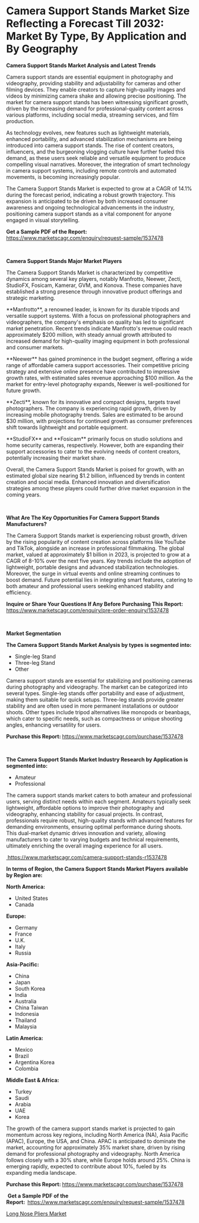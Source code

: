 <p><h1>Camera Support Stands Market Size Reflecting a Forecast Till 2032: Market By Type, By Application and By Geography</h1></p><p><strong>Camera Support Stands Market Analysis and Latest Trends</strong></p>
<p><p>Camera support stands are essential equipment in photography and videography, providing stability and adjustability for cameras and other filming devices. They enable creators to capture high-quality images and videos by minimizing camera shake and allowing precise positioning. The market for camera support stands has been witnessing significant growth, driven by the increasing demand for professional-quality content across various platforms, including social media, streaming services, and film production.</p><p>As technology evolves, new features such as lightweight materials, enhanced portability, and advanced stabilization mechanisms are being introduced into camera support stands. The rise of content creators, influencers, and the burgeoning vlogging culture have further fueled this demand, as these users seek reliable and versatile equipment to produce compelling visual narratives. Moreover, the integration of smart technology in camera support systems, including remote controls and automated movements, is becoming increasingly popular.</p><p>The Camera Support Stands Market is expected to grow at a CAGR of 14.1% during the forecast period, indicating a robust growth trajectory. This expansion is anticipated to be driven by both increased consumer awareness and ongoing technological advancements in the industry, positioning camera support stands as a vital component for anyone engaged in visual storytelling.</p></p>
<p><strong>Get a Sample PDF of the Report:&nbsp;</strong> <a href="https://www.marketscagr.com/enquiry/request-sample/1537478?utm_campaign=3368&utm_medium=2&utm_source=Github&utm_content=ia&utm_term=10042025&utm_id=camera-support-stands">https://www.marketscagr.com/enquiry/request-sample/1537478</a></p>
<p>&nbsp;</p>
<p><strong>Camera Support Stands Major Market Players</strong></p>
<p><p>The Camera Support Stands Market is characterized by competitive dynamics among several key players, notably Manfrotto, Neewer, Zecti, StudioFX, Fosicam, Kamerar, GVM, and Konova. These companies have established a strong presence through innovative product offerings and strategic marketing.</p><p>**Manfrotto**, a renowned leader, is known for its durable tripods and versatile support systems. With a focus on professional photographers and videographers, the company's emphasis on quality has led to significant market penetration. Recent trends indicate Manfrotto's revenue could reach approximately $200 million, with steady annual growth attributed to increased demand for high-quality imaging equipment in both professional and consumer markets.</p><p>**Neewer** has gained prominence in the budget segment, offering a wide range of affordable camera support accessories. Their competitive pricing strategy and extensive online presence have contributed to impressive growth rates, with estimated sales revenue approaching $100 million. As the market for entry-level photography expands, Neewer is well-positioned for future growth.</p><p>**Zecti**, known for its innovative and compact designs, targets travel photographers. The company is experiencing rapid growth, driven by increasing mobile photography trends. Sales are estimated to be around $30 million, with projections for continued growth as consumer preferences shift towards lightweight and portable equipment.</p><p>**StudioFX** and **Fosicam** primarily focus on studio solutions and home security cameras, respectively. However, both are expanding their support accessories to cater to the evolving needs of content creators, potentially increasing their market share.</p><p>Overall, the Camera Support Stands Market is poised for growth, with an estimated global size nearing $1.2 billion, influenced by trends in content creation and social media. Enhanced innovation and diversification strategies among these players could further drive market expansion in the coming years.</p></p>
<p>&nbsp;</p>
<p><strong>What Are The Key Opportunities For Camera Support Stands Manufacturers?</strong></p>
<p><p>The Camera Support Stands market is experiencing robust growth, driven by the rising popularity of content creation across platforms like YouTube and TikTok, alongside an increase in professional filmmaking. The global market, valued at approximately $1 billion in 2023, is projected to grow at a CAGR of 8-10% over the next five years. Key trends include the adoption of lightweight, portable designs and advanced stabilization technologies. Moreover, the surge in virtual events and online streaming continues to boost demand. Future potential lies in integrating smart features, catering to both amateur and professional users seeking enhanced stability and efficiency.</p></p>
<p><strong>Inquire or Share Your Questions If Any Before Purchasing This Report:</strong> <a href="https://www.marketscagr.com/enquiry/pre-order-enquiry/1537478?utm_campaign=3368&utm_medium=2&utm_source=Github&utm_content=ia&utm_term=10042025&utm_id=camera-support-stands">https://www.marketscagr.com/enquiry/pre-order-enquiry/1537478</a></p>
<p>&nbsp;</p>
<p><strong>Market Segmentation</strong></p>
<p><strong>The Camera Support Stands Market Analysis by types is segmented into:</strong></p>
<p><ul><li>Single-leg Stand</li><li>Three-leg Stand</li><li>Other</li></ul></p>
<p><p>Camera support stands are essential for stabilizing and positioning cameras during photography and videography. The market can be categorized into several types. Single-leg stands offer portability and ease of adjustment, making them suitable for quick setups. Three-leg stands provide greater stability and are often used in more permanent installations or outdoor shoots. Other types include tripod alternatives like monopods or beanbags, which cater to specific needs, such as compactness or unique shooting angles, enhancing versatility for users.</p></p>
<p><strong>Purchase this Report:&nbsp;</strong><a href="https://www.marketscagr.com/purchase/1537478?utm_campaign=3368&utm_medium=2&utm_source=Github&utm_content=ia&utm_term=10042025&utm_id=camera-support-stands">https://www.marketscagr.com/purchase/1537478</a></p>
<p>&nbsp;</p>
<p><strong>The Camera Support Stands Market Industry Research by Application is segmented into:</strong></p>
<p><ul><li>Amateur</li><li>Professional</li></ul></p>
<p><p>The camera support stands market caters to both amateur and professional users, serving distinct needs within each segment. Amateurs typically seek lightweight, affordable options to improve their photography and videography, enhancing stability for casual projects. In contrast, professionals require robust, high-quality stands with advanced features for demanding environments, ensuring optimal performance during shoots. This dual-market dynamic drives innovation and variety, allowing manufacturers to cater to varying budgets and technical requirements, ultimately enriching the overall imaging experience for all users.</p></p>
<p><a href="https://www.marketscagr.com/camera-support-stands-r1537478?utm_campaign=3368&utm_medium=2&utm_source=Github&utm_content=ia&utm_term=10042025&utm_id=camera-support-stands">&nbsp;https://www.marketscagr.com/camera-support-stands-r1537478</a></p>
<p><strong>In terms of Region, the Camera Support Stands Market Players available by Region are:</strong></p>
<p>
    <p> <strong> North America: </strong>
        <ul>
            <li>United States</li>
            <li>Canada</li>
        </ul>
        </p> 
    <p> <strong> Europe: </strong>
        <ul>
            <li>Germany</li>
            <li>France</li>
            <li>U.K.</li>
            <li>Italy</li>
            <li>Russia</li>
        </ul>
        </p> 
    <p> <strong> Asia-Pacific: </strong>
        <ul>
            <li>China</li>
            <li>Japan</li>
            <li>South Korea</li>
            <li>India</li>
            <li>Australia</li>
            <li>China Taiwan</li>
            <li>Indonesia</li>
            <li>Thailand</li>
            <li>Malaysia</li>
        </ul>
        </p> 
    <p> <strong> Latin America: </strong>
        <ul>
            <li>Mexico</li>
            <li>Brazil</li>
            <li>Argentina Korea</li>
            <li>Colombia</li>
        </ul>
        </p> 
    <p> <strong> Middle East & Africa: </strong>
        <ul>
            <li>Turkey</li>
            <li>Saudi</li>
            <li>Arabia</li>
            <li>UAE</li>
            <li>Korea</li>
        </ul>
    </p>
    </p>
<p><p>The growth of the camera support stands market is projected to gain momentum across key regions, including North America (NA), Asia Pacific (APAC), Europe, the USA, and China. APAC is anticipated to dominate the market, accounting for approximately 35% market share, driven by rising demand for professional photography and videography. North America follows closely with a 30% share, while Europe holds around 25%. China is emerging rapidly, expected to contribute about 10%, fueled by its expanding media landscape.</p></p>
<p><strong>Purchase this Report: </strong><a href="https://www.marketscagr.com/purchase/1537478?utm_campaign=3368&utm_medium=2&utm_source=Github&utm_content=ia&utm_term=10042025&utm_id=camera-support-stands">https://www.marketscagr.com/purchase/1537478</a></p>
<p>&nbsp;<strong>Get a Sample PDF of the Report:&nbsp;&nbsp;</strong><a href="https://www.marketscagr.com/enquiry/request-sample/1537478?utm_campaign=3368&utm_medium=2&utm_source=Github&utm_content=ia&utm_term=10042025&utm_id=camera-support-stands">https://www.marketscagr.com/enquiry/request-sample/1537478</a></p>
<p><strong></strong></p>
<p><p><a href="https://github.com/moorsdorak31/Market-Research-Report-List-1/blob/main/long-nose-pliers-market.md?utm_campaign=3368&utm_medium=2&utm_source=Github&utm_content=ia&utm_term=10042025&utm_id=camera-support-stands">Long Nose Pliers Market</a></p></p>